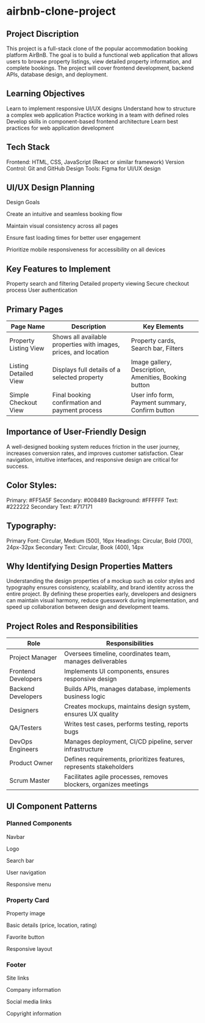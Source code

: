 # airbnb-clone-project
## Project Discription

This project is a full-stack clone of the popular accommodation booking platform AirBnB. The goal is to build a functional web application that allows users to browse property listings, view detailed property information, and complete bookings. The project will cover frontend development, backend APIs, database design, and deployment.

## Learning Objectives

Learn to implement responsive UI/UX designs
Understand how to structure a complex web application
Practice working in a team with defined roles
Develop skills in component-based frontend architecture
Learn best practices for web application development

## Tech Stack

Frontend: HTML, CSS, JavaScript (React or similar framework)
Version Control: Git and GitHub
Design Tools: Figma for UI/UX design

## UI/UX Design Planning
Design Goals

Create an intuitive and seamless booking flow

Maintain visual consistency across all pages

Ensure fast loading times for better user engagement

Prioritize mobile responsiveness for accessibility on all devices

## Key Features to Implement
Property search and filtering
Detailed property viewing
Secure checkout process
User authentication

## Primary Pages

| Page Name              | Description                                                      | Key Elements                                          |
|------------------------|------------------------------------------------------------------|-------------------------------------------------------|
| Property Listing View  | Shows all available properties with images, prices, and location | Property cards, Search bar, Filters                   |
| Listing Detailed View  | Displays full details of a selected property                     | Image gallery, Description, Amenities, Booking button |
| Simple Checkout View   | Final booking confirmation and payment process                   | User info form, Payment summary, Confirm button       |


## Importance of User-Friendly Design
A well-designed booking system reduces friction in the user journey, increases conversion rates, and improves customer satisfaction. Clear navigation, intuitive interfaces, and responsive design are critical for success.

## Color Styles:

Primary: #FF5A5F
Secondary: #008489
Background: #FFFFFF
Text: #222222
Secondary Text: #717171


## Typography:
Primary Font: Circular, Medium (500), 16px
Headings: Circular, Bold (700), 24px-32px
Secondary Text: Circular, Book (400), 14px

## Why Identifying Design Properties Matters

Understanding the design properties of a mockup such as color styles and typography  ensures consistency, scalability, and brand identity across the entire project. By defining these properties early, developers and designers can maintain visual harmony, reduce guesswork during implementation, and speed up collaboration between design and development teams.

## Project Roles and Responsibilities 
| Role              | Responsibilities                                                        |
|-------------------|-------------------------------------------------------------------------|
| Project Manager   | Oversees timeline, coordinates team, manages deliverables               |
| Frontend Developers | Implements UI components, ensures responsive design                    |
| Backend Developers  | Builds APIs, manages database, implements business logic               |
| Designers         | Creates mockups, maintains design system, ensures UX quality           |
| QA/Testers        | Writes test cases, performs testing, reports bugs                      |
| DevOps Engineers  | Manages deployment, CI/CD pipeline, server infrastructure              |
| Product Owner     | Defines requirements, prioritizes features, represents stakeholders    |
| Scrum Master      | Facilitates agile processes, removes blockers, organizes meetings      |

## UI Component Patterns
### Planned Components

Navbar

Logo

Search bar

User navigation

Responsive menu

### Property Card

Property image

Basic details (price, location, rating)

Favorite button

Responsive layout

### Footer

Site links

Company information

Social media links

Copyright information

